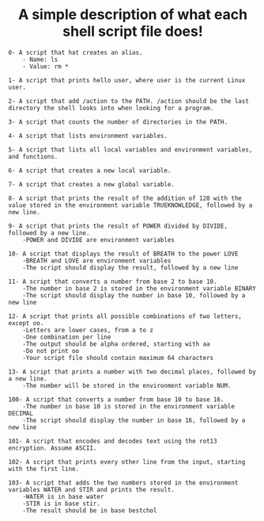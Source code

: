 <h1 align="center">A simple description of what each shell script file does!</h1>

	0- A script that hat creates an alias.
		- Name: ls
		- Value: rm *

	1- A script that prints hello user, where user is the current Linux user.

	2- A script that add /action to the PATH. /action should be the last directory the shell looks into when looking for a program.

	3- A script that counts the number of directories in the PATH.

	4- A script that lists environment variables.

	5- A script that lists all local variables and environment variables, and functions.

	6- A script that creates a new local variable.

	7- A script that creates a new global variable.

	8- A script that prints the result of the addition of 128 with the value stored in the environment variable TRUEKNOWLEDGE, followed by a new line.

	9- A script that prints the result of POWER divided by DIVIDE, followed by a new line.
		-POWER and DIVIDE are environment variables

	10- A script that displays the result of BREATH to the power LOVE
		-BREATH and LOVE are environment variables
		-The script should display the result, followed by a new line

	11- A script that converts a number from base 2 to base 10.
		-The number in base 2 is stored in the environment variable BINARY
		-The script should display the number in base 10, followed by a new line

	12- A script that prints all possible combinations of two letters, except oo.
		-Letters are lower cases, from a to z
		-One combination per line
		-The output should be alpha ordered, starting with aa
		-Do not print oo
		-Your script file should contain maximum 64 characters

	13- A script that prints a number with two decimal places, followed by a new line.
		-The number will be stored in the environment variable NUM.

	100- A script that converts a number from base 10 to base 16.
		-The number in base 10 is stored in the environment variable DECIMAL
		-The script should display the number in base 16, followed by a new line

	101- A script that encodes and decodes text using the rot13 encryption. Assume ASCII.
	
	102- A script that prints every other line from the input, starting with the first line.

	103- A script that adds the two numbers stored in the environment variables WATER and STIR and prints the result.
		-WATER is in base water
		-STIR is in base stir.
		-The result should be in base bestchol
